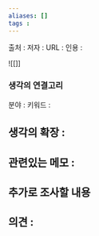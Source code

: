 ```yaml
---
aliases: []
tags : 
---
```

출처 :
저자 :
URL : 
인용 : 

![[]]

### 생각의 연결고리
분야 : 
키워드 :

생각의 확장 :
- 

관련있는 메모 :   
- 

추가로 조사할 내용
- 

의견 : 
-  
